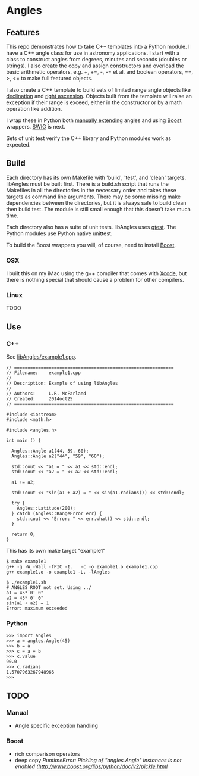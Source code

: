 # Angles

## Features

This repo demonstrates how to take C++ templates into a Python module.
I have a C++ angle class for use in astronomy applications. I start
with a class to construct angles from degrees, minutes and seconds
(doubles or strings). I also create the copy and assign constructors
and overload the basic arithmetic operators, e.g. +, +=, -, -= et
al. and boolean operators, ==, >, <= to make full featured objects.

I also create a C++ template to build sets of limited range angle
objects like [declination](http://en.wikipedia.org/wiki/Declination)
and [right
ascension](http://en.wikipedia.org/wiki/Right_ascension). Objects
built from the template will raise an exception if their range is
exceed, either in the constructor or by a math operation like
addition.

I wrap these in Python both [manually
extending](https://docs.python.org/2/extending/extending.html) angles
and using [Boost](http://www.boost.org) wrappers.
[SWIG](http://www.swig.org) is next.

Sets of unit test verify the C++ library and Python modules work
as expected.

## Build

Each directory has its own Makefile with 'build', 'test', and 'clean'
targets.  libAngles must be built first. There is a build.sh script
that runs the Makefiles in all the directories in the necessary order
and takes these targets as command line arguments. There may be some
missing make dependencies between the directories, but it is always
safe to build clean then build test. The module is still small enough
that this doesn't take much time.

Each directory also has a suite of unit tests. libAngles uses
[gtest](https://code.google.com/p/googletest/). The Python
modules use Python native unittest.

To build the Boost wrappers you will, of course, need to install
[Boost](http://www.boost.org).

### OSX

I built this on my iMac using the g++ compiler that comes with
[Xcode](https://developer.apple.com/xcode/), but there is nothing special
that should cause a problem for other compilers.

### Linux

TODO

## Use

### C++

See [libAngles/example1.cpp](libAngles/example1.cpp).

```
// ============================================================
// Filename:    example1.cpp
//
// Description: Example of using libAngles
//
// Authors:     L.R. McFarland
// Created:     2014oct25
// ============================================================

#include <iostream>
#include <math.h>

#include <angles.h>

int main () {

  Angles::Angle a1(44, 59, 60);
  Angles::Angle a2("44", "59", "60");

  std::cout << "a1 = " << a1 << std::endl;
  std::cout << "a2 = " << a2 << std::endl;

  a1 += a2;

  std::cout << "sin(a1 + a2) = " << sin(a1.radians()) << std::endl;

  try {
    Angles::Latitude(200);
  } catch (Angles::RangeError err) {
    std::cout << "Error: " << err.what() << std::endl;
  }

  return 0;
}
```

This has its own make target "example1"

```
$ make example1
g++ -g -W -Wall -fPIC -I.   -c -o example1.o example1.cpp
g++ example1.o -o example1 -L. -lAngles

$ ./example1.sh
# ANGLES_ROOT not set. Using ../
a1 = 45* 0' 0"
a2 = 45* 0' 0"
sin(a1 + a2) = 1
Error: maximum exceeded
```

### Python

```
>>> import angles
>>> a = angles.Angle(45)
>>> b = a
>>> c = a + b
>>> c.value
90.0
>>> c.radians
1.5707963267948966
>>> 

```


## TODO

### Manual

- Angle specific exception handling

### Boost

- rich comparison operators
- deep copy *RuntimeError: Pickling of "angles.Angle" instances is not enabled (http://www.boost.org/libs/python/doc/v2/pickle.html*



